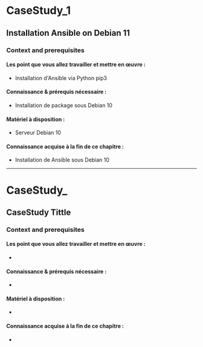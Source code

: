 # CaseStudy_1
## Installation Ansible on Debian 11
### Context and prerequisites
#### Les point que vous allez travailler et mettre en œuvre :
- Installation d'Ansible via Python pip3
#### Connaissance & prérequis nécessaire :
- Installation de package sous Debian 10
#### Matériel à disposition :
- Serveur Debian 10
#### Connaissance acquise à la fin de ce chapitre :
- Installation de Ansible sous Debian 10


---
# CaseStudy_<NUMBER>
## CaseStudy Tittle
### Context and prerequisites
#### Les point que vous allez travailler et mettre en œuvre :
- 
#### Connaissance & prérequis nécessaire :
- 
#### Matériel à disposition :
- 
#### Connaissance acquise à la fin de ce chapitre :
- 